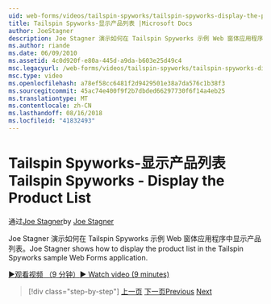 ```yaml
---
uid: web-forms/videos/tailspin-spyworks/tailspin-spyworks-display-the-product-list
title: Tailspin Spyworks-显示产品列表 |Microsoft Docs
author: JoeStagner
description: Joe Stagner 演示如何在 Tailspin Spyworks 示例 Web 窗体应用程序中显示产品列表。
ms.author: riande
ms.date: 06/09/2010
ms.assetid: 4c0d920f-e80a-445d-a9da-b603e25d49c4
msc.legacyurl: /web-forms/videos/tailspin-spyworks/tailspin-spyworks-display-the-product-list
msc.type: video
ms.openlocfilehash: a78ef58cc6481f2d9429501e38a7da576c1b38f3
ms.sourcegitcommit: 45ac74e400f9f2b7dbded66297730f6f14a4eb25
ms.translationtype: MT
ms.contentlocale: zh-CN
ms.lasthandoff: 08/16/2018
ms.locfileid: "41832493"
---
```

<a name="tailspin-spyworks---display-the-product-list"></a><span data-ttu-id="5b334-103">Tailspin Spyworks-显示产品列表</span><span class="sxs-lookup"><span data-stu-id="5b334-103">Tailspin Spyworks - Display the Product List</span></span>
====================
<span data-ttu-id="5b334-104">通过[Joe Stagner](https://github.com/JoeStagner)</span><span class="sxs-lookup"><span data-stu-id="5b334-104">by [Joe Stagner](https://github.com/JoeStagner)</span></span>

<span data-ttu-id="5b334-105">Joe Stagner 演示如何在 Tailspin Spyworks 示例 Web 窗体应用程序中显示产品列表。</span><span class="sxs-lookup"><span data-stu-id="5b334-105">Joe Stagner shows how to display the product list in the Tailspin Spyworks sample Web Forms application.</span></span>

[<span data-ttu-id="5b334-106">&#9654;观看视频 （9 分钟）</span><span class="sxs-lookup"><span data-stu-id="5b334-106">&#9654; Watch video (9 minutes)</span></span>](https://channel9.msdn.com/Blogs/ASP-NET-Site-Videos/tailspin-spyworks-display-the-product-list)

> [!div class="step-by-step"]
> <span data-ttu-id="5b334-107">[上一页](tailspin-spyworks-category-menu.md)
> [下一页](tailspin-spyworks-display-per-product-details.md)</span><span class="sxs-lookup"><span data-stu-id="5b334-107">[Previous](tailspin-spyworks-category-menu.md)
[Next](tailspin-spyworks-display-per-product-details.md)</span></span>
